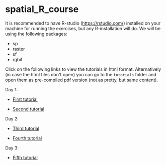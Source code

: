 # spatial_R_course

It is recommended to have R-studio (<https://rstudio.com/>) installed on your machine for running the exercises, but any R-installation will do. We will be using the following packages:
- sp
- raster
- sf
- rgbif


Click on the following links to view the tutorials in html format. Alternatively (in case the html files don't open) you can go to the `tutorials` folder and open them as pre-compiled pdf version (not as pretty, but same content).

Day 1:

- [First tutorial](http://htmlpreview.github.com/?https://github.com/tobiashofmann88/spatial_R_course/blob/master/tutorials/tutorial_1.html)

- [Second tutorial](http://htmlpreview.github.com/?https://github.com/tobiashofmann88/spatial_R_course/blob/master/tutorials/tutorial_2.html)


Day 2:

- [Third tutorial](http://htmlpreview.github.com/?https://github.com/tobiashofmann88/spatial_R_course/blob/master/tutorials/tutorial_3.html)

- [Fourth tutorial](http://htmlpreview.github.com/?https://github.com/tobiashofmann88/spatial_R_course/blob/master/tutorials/tutorial_4.html)


Day 3:

- [Fifth tutorial](http://htmlpreview.github.com/?https://github.com/tobiashofmann88/spatial_R_course/blob/master/tutorials/tutorial_5.html)
